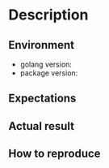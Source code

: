 # Description

<!-- Description of a problem -->

## Environment

- golang version:
- package version:

## Expectations

## Actual result

## How to reproduce

<!-- You Must Provide a compilable code snippet to reproduce this issue -->
